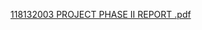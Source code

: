 [118132003 PROJECT PHASE II REPORT .pdf](https://github.com/user-attachments/files/16964952/118132003.PROJECT.PHASE.II.REPORT.pdf)
